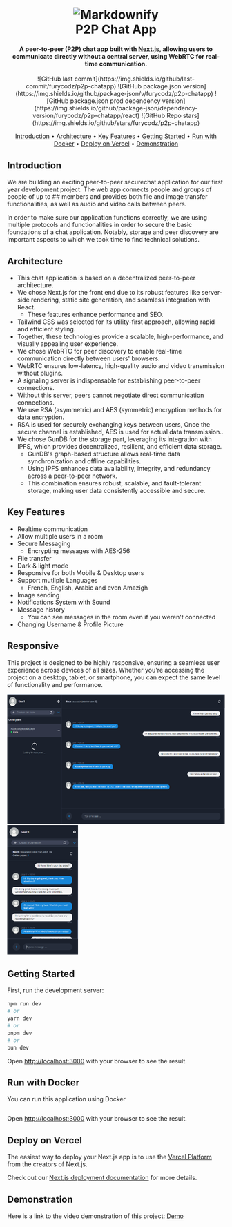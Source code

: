 
<h1 align="center">
<img src="https://raw.githubusercontent.com/amitmerchant1990/electron-markdownify/master/app/img/markdownify.png" alt="Markdownify" width="200">
  <br>
  P2P Chat App
  <br>
</h1>

<h4 align="center">A peer-to-peer (P2P) chat app built with <a href="https://nextjs.org" target="_blank">Next.js</a>, allowing users to communicate directly without a central server, using WebRTC for real-time communication.</h4>

<p align="center">
![GitHub last commit](https://img.shields.io/github/last-commit/furycodz/p2p-chatapp)
![GitHub package.json version](https://img.shields.io/github/package-json/v/furycodz/p2p-chatapp)
![GitHub package.json prod dependency version](https://img.shields.io/github/package-json/dependency-version/furycodz/p2p-chatapp/react)
![GitHub Repo stars](https://img.shields.io/github/stars/furycodz/p2p-chatapp)

</p>

<p align="center">
  <a href="#introduction">Introduction</a> •
  <a href="#architecture">Architecture</a> •
  <a href="#key-features">Key Features</a> •
  <a href="#getting-started">Getting Started</a> •
  <a href="#run-with-docker">Run with Docker</a> •
  <a href="#deploy-on-vercel">Deploy on Vercel</a> •
  <a href="#demonstration">Demonstration</a>
</p>



## Introduction

We are building an exciting peer-to-peer securechat application for our first year development project. The web app connects people and groups of people of up to ## members and provides both file and image transfer functionalities, as well as audio and video calls between peers.

In order to make sure our application functions correctly, we are using multiple protocols and functionalities in order to secure the basic foundations of a chat application. Notably, storage and peer discovery are important aspects to which we took time to find technical solutions. 

## Architecture

- This chat application is based on a decentralized peer-to-peer architecture.
- We chose Next.js for the front end due to its robust features like server-side rendering, static site generation, and seamless integration with React.
  - These features enhance performance and SEO.
- Tailwind CSS was selected for its utility-first approach, allowing rapid and efficient styling.
- Together, these technologies provide a scalable, high-performance, and visually appealing user experience.
- We chose WebRTC for peer discovery to enable real-time communication directly between users' browsers.
- WebRTC ensures low-latency, high-quality audio and video transmission without plugins.
- A signaling server is indispensable for establishing peer-to-peer connections.
- Without this server, peers cannot negotiate direct communication connections.
- We use RSA (asymmetric) and AES (symmetric) encryption methods for data encryption.
- RSA is used for securely exchanging keys between users, Once the secure channel is established, AES is used for actual data transmission..
- We chose GunDB for the storage part, leveraging its integration with IPFS, which provides decentralized, resilient, and efficient data storage.
  - GunDB's graph-based structure allows real-time data synchronization and offline capabilities.
  - Using IPFS enhances data availability, integrity, and redundancy across a peer-to-peer network.
  - This combination ensures robust, scalable, and fault-tolerant storage, making user data consistently accessible and secure.


## Key Features
- Realtime communication
- Allow multiple users in a room
- Secure Messaging
  - Encrypting messages with AES-256
- File transfer
- Dark & light mode
- Responsive for both Mobile & Desktop users
- Support mutliple Languages
  - French, English, Arabic and even Amazigh
- Image sending
- Notifications System with Sound
- Message history
  - You can see messages in the room even if you weren't connected
- Changing Username & Profile Picture

## Responsive 
This project is designed to be highly responsive, ensuring a seamless user experience across devices of all sizes. Whether you're accessing the project on a desktop, tablet, or smartphone, you can expect the same level of functionality and performance.
<div class="flex">
    <img src="public/desktop.png" alt="Markdownify" height="300">
    <img src="public/mobile.png" alt="Markdownify" height="300">
    
</div>


## Getting Started

First, run the development server:

```bash
npm run dev
# or
yarn dev
# or
pnpm dev
# or
bun dev
```

Open [http://localhost:3000](http://localhost:3000) with your browser to see the result.


## Run with Docker
You can run this application using Docker

```bash

```

Open [http://localhost:3000](http://localhost:3000) with your browser to see the result.

## Deploy on Vercel

The easiest way to deploy your Next.js app is to use the [Vercel Platform](https://vercel.com/new?utm_medium=default-template&filter=next.js&utm_source=create-next-app&utm_campaign=create-next-app-readme) from the creators of Next.js.

Check out our [Next.js deployment documentation](https://nextjs.org/docs/deployment) for more details.

## Demonstration
Here is a link to the video demonstration of this project: <a href="https://youtube.com" target="_blank">Demo</a>